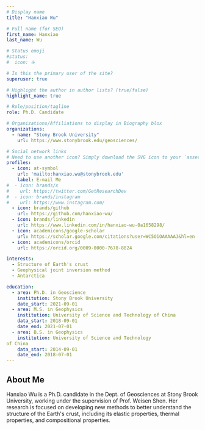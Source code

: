 ```yaml
---
# Display name
title: "Hanxiao Wu"

# Full name (for SEO)
first_name: Hanxiao
last_name: Wu

# Status emoji
#status:
#  icon: ☕️

# Is this the primary user of the site?
superuser: true

# Highlight the author in author lists? (true/false)
highlight_name: true

# Role/position/tagline
role: Ph.D. Candidate

# Organizations/Affiliations to display in Biography blox
organizations:
  - name: "Stony Brook University"
    url: https://www.stonybrook.edu/geosciences/

# Social network links
# Need to use another icon? Simply download the SVG icon to your `assets/media/icons/` folder.
profiles:
  - icon: at-symbol
    url: 'mailto:hanxiao.wu@stonybrook.edu'
    label: E-mail Me
#  - icon: brands/x
#    url: https://twitter.com/GetResearchDev
#  - icon: brands/instagram
#    url: https://www.instagram.com/
  - icon: brands/github
    url: https://github.com/hanxiao-wu/
  - icon: brands/linkedin
    url: https://www.linkedin.com/in/hanxiao-wu-0a1658298/
  - icon: academicons/google-scholar
    url: https://scholar.google.com/citations?user=WC5OiOAAAAAJ&hl=en
  - icon: academicons/orcid
    url: https://orcid.org/0009-0000-7678-8824

interests:
  - Structure of Earth's crust
  - Geophysical joint inversion method
  - Antarctica

education:
  - area: Ph.D. in Geoscience
    institution: Stony Brook University
    date_start: 2021-09-01
  - area: M.S. in Geophysics
    institution: University of Science and Technology of China
    data_start: 2018-09-01
    date_end: 2021-07-01
  - area: B.S. in Geophysics
    institution: University of Science and Technology
of China
    data_start: 2014-09-01
    date_end: 2018-07-01
---
```


## About Me
Hanxiao Wu is a Ph.D. candidate in the Dept. of Geosciences at Stony Brook University, working under the supervision of Prof. Weisen Shen. Her research is focused on developing new methods to better understand the structure of the Earth's crust, including its elastic properties, thermal properties, and compositional properties. 

